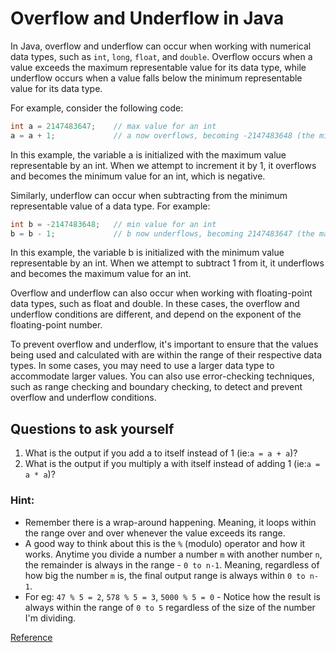 # Overflow and Underflow in Java

In Java, overflow and underflow can occur when working with numerical data types, such as `int`, `long`, `float`, and `double`. Overflow occurs when a value exceeds the maximum representable value for its data type, while underflow occurs when a value falls below the minimum representable value for its data type.

For example, consider the following code:

```java
int a = 2147483647;    // max value for an int
a = a + 1;             // a now overflows, becoming -2147483648 (the min value for an int)
```
In this example, the variable a is initialized with the maximum value representable by an int. When we attempt to increment it by 1, it overflows and becomes the minimum value for an int, which is negative.

Similarly, underflow can occur when subtracting from the minimum representable value of a data type. For example:

```java
int b = -2147483648;   // min value for an int
b = b - 1;             // b now underflows, becoming 2147483647 (the max value for an int)
```
In this example, the variable b is initialized with the minimum value representable by an int. When we attempt to subtract 1 from it, it underflows and becomes the maximum value for an int.

Overflow and underflow can also occur when working with floating-point data types, such as float and double. In these cases, the overflow and underflow conditions are different, and depend on the exponent of the floating-point number.

To prevent overflow and underflow, it's important to ensure that the values being used and calculated with are within the range of their respective data types. In some cases, you may need to use a larger data type to accommodate larger values. You can also use error-checking techniques, such as range checking and boundary checking, to detect and prevent overflow and underflow conditions.

## Questions to ask yourself
1. What is the output if you add a to itself instead of 1 (ie:`a = a + a`)?
2. What is the output if you multiply a with itself instead of adding 1 (ie:`a = a * a`)?
### Hint:
- Remember there is a wrap-around happening. Meaning, it loops within the range over and over whenever the value exceeds its range.
- A good way to think about this is the `%` (modulo) operator and how it works. Anytime you divide a number a number `m` with another number `n`, the remainder is always in the range  - `0 to n-1`. Meaning, regardless of how big the number `m` is, the final output range is always within `0 to n-1`.
- For eg: `47 % 5 = 2`, `578 % 5 = 3`, `5000 % 5 = 0` - Notice how the result is always within the range of `0 to 5` regardless of the size of the number I'm dividing.

[Reference](https://www.baeldung.com/java-overflow-underflow)
